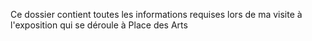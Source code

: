 Ce dossier contient toutes les informations requises lors de ma visite à l'exposition qui se déroule à Place des Arts
